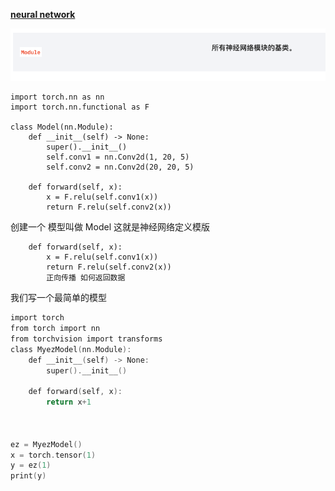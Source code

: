 [**neural network**](https://pytorch.org/docs/stable/nn.html)

![image-20250401175522672](https://raw.githubusercontent.com/Xioaruan912/pic/main/image-20250401175522672.png)

```
import torch.nn as nn
import torch.nn.functional as F

class Model(nn.Module):
    def __init__(self) -> None:
        super().__init__()
        self.conv1 = nn.Conv2d(1, 20, 5)
        self.conv2 = nn.Conv2d(20, 20, 5)

    def forward(self, x):
        x = F.relu(self.conv1(x))
        return F.relu(self.conv2(x))
```

创建一个 模型叫做 Model 这就是神经网络定义模版   

```
    def forward(self, x):
        x = F.relu(self.conv1(x))
        return F.relu(self.conv2(x))
        正向传播 如何返回数据
```

我们写一个最简单的模型

```c
import torch
from torch import nn
from torchvision import transforms
class MyezModel(nn.Module):
    def __init__(self) -> None:
        super().__init__()

    def forward(self, x):
        return x+1



ez = MyezModel()
x = torch.tensor(1)
y = ez(1)
print(y) 
```